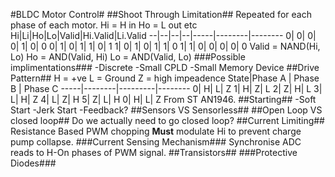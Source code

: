 #BLDC Motor Control#
##Shoot Through Limitation##
Repeated for each phase of each motor.
Hi = H in
Ho = L out etc
Hi|Li|Ho|Lo|Valid|Hi.Valid|Li.Valid
--|--|--|--|-----|--------|--------
 0| 0| 0| 0|    1|       0|       0
 0| 1| 0| 1|    1|       0|       1
 1| 0| 1| 0|    1|       1|       0
 1| 1| 0| 0|    0|       0|       0
Valid = NAND(Hi, Lo)
Ho = AND(Valid, Hi)
Lo = AND(Valid, Lo)
###Possible implimentations###
-Discrete
-Small CPLD
-Small Memory Device
##Drive Pattern##
H = +ve L = Ground Z = high impeadence
State|Phase A | Phase B | Phase C
-----|--------|---------|--------
    0|       H|        L|       Z
    1|       H|        Z|       L
    2|       Z|        H|       L
    3|       L|        H|       Z
    4|       L|        Z|       H
    5|       Z|        L|       H
    0|       H|        L|       Z
From ST AN1946.
##Starting##
-Soft Start
-Jerk Start
-Feedback?
##Sensors VS Sensorless##
##Open Loop VS closed loop##
Do we actually need to go closed loop?
##Current Limiting##
Resistance Based
PWM chopping
**Must** modulate Hi to prevent charge pump collapse.
###Current Sensing Mechanism###
Synchronise ADC reads to H-On phases of PWM signal.
##Transistors##
###Protective Diodes###
